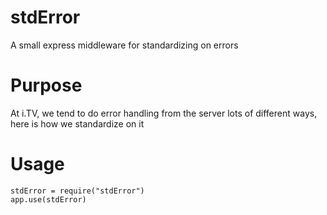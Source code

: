 stdError
========

A small express middleware for standardizing on errors

# Purpose
At i.TV, we tend to do error handling from the server lots of different ways, here is how we standardize on it

# Usage
```
stdError = require("stdError")
app.use(stdError)
```
